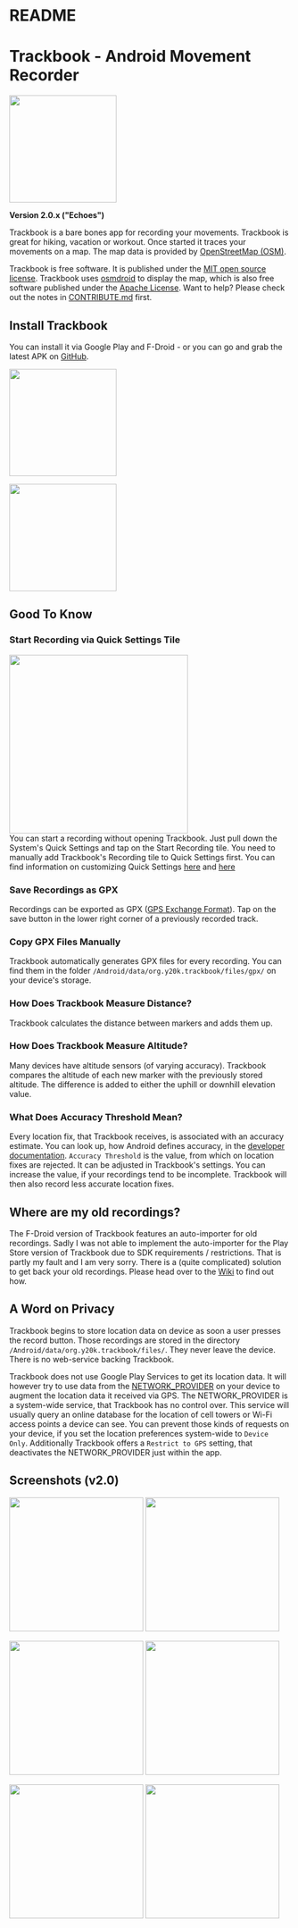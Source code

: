 README
======

# Trackbook - Android Movement Recorder
<img src="https://raw.githubusercontent.com/y20k/trackbook/master/app/src/main/res/mipmap-xxxhdpi/ic_launcher_round.png" width="192" />

**Version 2.0.x ("Echoes")**

Trackbook is a bare bones app for recording your movements. Trackbook is great for hiking, vacation or workout. Once started it traces your movements on a map. The map data is provided by [OpenStreetMap (OSM)](https://www.openstreetmap.org/).

Trackbook is free software. It is published under the [MIT open source license](https://opensource.org/licenses/MIT). Trackbook uses [osmdroid](https://github.com/osmdroid/osmdroid) to display the map, which is also free software published under the [Apache License](https://github.com/osmdroid/osmdroid/blob/master/LICENSE). Want to help? Please check out the notes in [CONTRIBUTE.md](https://github.com/y20k/trackbook/blob/master/CONTRIBUTE.md) first.

## Install Trackbook
You can install it via Google Play and F-Droid - or you can go and grab the latest APK on [GitHub](https://github.com/y20k/trackbook/releases).

[<img src="https://play.google.com/intl/de_de/badges/images/generic/en_badge_web_generic.png" width="192">](https://play.google.com/store/apps/details?id=org.y20k.trackbook)

[<img src="https://cloud.githubusercontent.com/assets/9103935/14702535/45f6326a-07ab-11e6-9256-469c1dd51c22.png" width="192">](https://f-droid.org/repository/browse/?fdid=org.y20k.trackbook)

## Good To Know

### Start Recording via Quick Settings Tile
[<img src="https://user-images.githubusercontent.com/9103935/74753187-09a75f00-5270-11ea-82de-18c5b8737e2b.png" width="320">](https://user-images.githubusercontent.com/9103935/74753187-09a75f00-5270-11ea-82de-18c5b8737e2b.png)<br />
You can start a recording without opening Trackbook. Just pull down the System's Quick Settings and tap on the Start Recording tile. You need to manually add Trackbook's Recording tile to Quick Settings first. You can find information on customizing Quick Settings [here](https://support.google.com/android/answer/9083864?hl=en) and [here](https://www.xda-developers.com/get-custom-quick-settings-tiles/)

### Save Recordings as GPX
Recordings can be exported as GPX ([GPS Exchange Format](https://en.wikipedia.org/wiki/GPS_Exchange_Format)). Tap on the save button in the lower right corner of a previously recorded track.

### Copy GPX Files Manually
Trackbook automatically generates GPX files for every recording. You can find them in the folder `/Android/data/org.y20k.trackbook/files/gpx/` on your device's storage.

### How Does Trackbook Measure Distance?
Trackbook calculates the distance between markers and adds them up.

### How Does Trackbook Measure Altitude?
Many devices have altitude sensors (of varying accuracy). Trackbook compares the altitude of each new marker with the previously stored altitude. The difference is added to either the uphill or downhill elevation value.

### What Does Accuracy Threshold Mean?
Every location fix, that Trackbook receives, is associated with an accuracy estimate. You can look up, how Android defines accuracy, in the [developer documentation](https://developer.android.com/reference/kotlin/android/location/Location.html#getaccuracy). `Accuracy Threshold` is the value, from which on location fixes are rejected. It can be adjusted in Trackbook's settings. You can increase the value, if your recordings tend to be incomplete. Trackbook will then also record less accurate location fixes.

## Where are my old recordings?
The F-Droid version of Trackbook features an auto-importer for old recordings. Sadly I was not able to implement the auto-importer for the Play Store version of Trackbook due to SDK requirements / restrictions. That is partly my fault and I am very sorry. There is a (quite complicated) solution to get back your old recordings. Please head over to the [Wiki](https://github.com/y20k/trackbook/wiki) to find out how.

## A Word on Privacy
Trackbook begins to store location data on device as soon a user presses the record button. Those recordings are stored in the directory `/Android/data/org.y20k.trackbook/files/`. They never leave the device. There is no web-service backing Trackbook.

Trackbook does not use Google Play Services to get its location data. It will however try to use data from the [NETWORK_PROVIDER](https://developer.android.com/reference/android/location/LocationManager#NETWORK_PROVIDER) on your device to augment the location data it received via GPS. The NETWORK_PROVIDER is a system-wide service, that Trackbook has no control over. This service will usually query an online database for the location of cell towers or Wi-Fi access points a device can see. You can prevent those kinds of requests on your device, if you set the location preferences system-wide to `Device Only`. Additionally Trackbook offers a `Restrict to GPS` setting, that deactivates the NETWORK_PROVIDER just within the app.

## Screenshots (v2.0)
[<img src="https://raw.githubusercontent.com/y20k/trackbook/master/metadata/en-US/phoneScreenshots/01-map-recording-active.png" width="240">](https://raw.githubusercontent.com/y20k/trackbook/master/metadata/en-US/phoneScreenshots/01-map-recording-active.png)
[<img src="https://raw.githubusercontent.com/y20k/trackbook/master/metadata/en-US/phoneScreenshots/02-map-context-menu.png" width="240">](https://raw.githubusercontent.com/y20k/trackbook/master/metadata/en-US/phoneScreenshots/02-map-context-menu.png)

[<img src="https://raw.githubusercontent.com/y20k/trackbook/master/metadata/en-US/phoneScreenshots/03-track-list.png" width="240">](https://raw.githubusercontent.com/y20k/trackbook/master/metadata/en-US/phoneScreenshots/03-track-list.png)
[<img src="https://raw.githubusercontent.com/y20k/trackbook/master/metadata/en-US/phoneScreenshots/04-track.png" width="240">](https://raw.githubusercontent.com/y20k/trackbook/master/metadata/en-US/phoneScreenshots/04-track.png)

[<img src="https://raw.githubusercontent.com/y20k/trackbook/master/metadata/en-US/phoneScreenshots/05-settings.png" width="240">](https://raw.githubusercontent.com/y20k/trackbook/master/metadata/en-US/phoneScreenshots/05-settings.png)
[<img src="https://raw.githubusercontent.com/y20k/trackbook/master/metadata/en-US/phoneScreenshots/06-quick-settings-tile.png" width="240">](https://raw.githubusercontent.com/y20k/trackbook/master/metadata/en-US/phoneScreenshots/06-quick-settings-tile.png)

